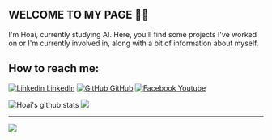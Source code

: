 ## WELCOME TO MY PAGE 👋😊
I'm Hoai, currently studying AI. Here, you'll find some projects I've worked on or I'm currently involved in, along with a bit of information about myself.

## How to reach me: 

[![Linkedin](https://i.stack.imgur.com/gVE0j.png) LinkedIn](https://www.linkedin.com/in/rubyhill/)   [![GitHub](https://i.stack.imgur.com/tskMh.png) GitHub](https://github.com/Ruby-Hill)   [![Facebook](https://github.com/uvipen/introduction/blob/main/Youtube.png) Youtube](https://www.facebook.com/huuhoai24)


![Hoai's github stats](https://github-readme-stats-git-masterrstaa-rickstaa.vercel.app/api?username=huuhoai24&show_icons=true&theme=tokyonight&hide=contribs,prs,issues)
![](https://github-readme-streak-stats.herokuapp.com/?user=Ruby-Hill&theme=radical&hide_border=false)<br/>




---
[![](https://visitcount.itsvg.in/api?id=Ruby-Hill&label=Profile%20Views&color=2&icon=0&pretty=true)](https://visitcount.itsvg.in)
